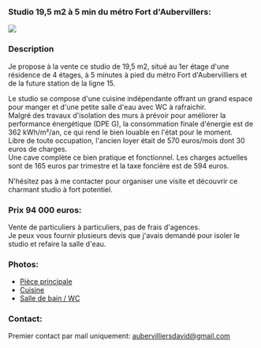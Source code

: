 ### Studio 19,5 m2 à 5 min du métro Fort d'Aubervillers: 
![](images/chambre/PXL_20230220_122018538.MP.jpg)
### Description

Je propose à la vente ce studio de 19,5 m2, situé au 1er étage d'une résidence de 4 étages, à 5 minutes à pied du métro Fort d'Aubervilliers et de la future station de la ligne 15.  

Le studio se compose d'une cuisine indépendante offrant un grand espace pour manger et d'une petite salle d'eau avec WC à rafraichir.  
Malgré des travaux d'isolation des murs à prévoir pour améliorer la performance énergétique (DPE G), la consommation finale d'énergie est de 362 kWh/m²/an, ce qui rend le bien louable en l'état pour le moment.  
Libre de toute occupation, l'ancien loyer était de 570 euros/mois dont 30 euros de charges.  
Une cave complète ce bien pratique et fonctionnel. 
Les charges actuelles sont de 165 euros par trimestre et la taxe foncière est de 594 euros.

N'hésitez pas à me contacter pour organiser une visite et découvrir ce charmant studio à fort potentiel.


### Prix 94 000 euros:
Vente de particuliers à particuliers, pas de frais d'agences.  
Je peux vous fournir plusieurs devis que j'avais demandé pour isoler le studio et refaire la salle d'eau.  


### Photos:
- [Pièce principale](chambre.md)
- [Cuisine](cuisine.md)
- [Salle de bain / WC](sdb.md)


### Contact:  
Premier contact par mail uniquement: aubervilliersdavid@gmail.com  